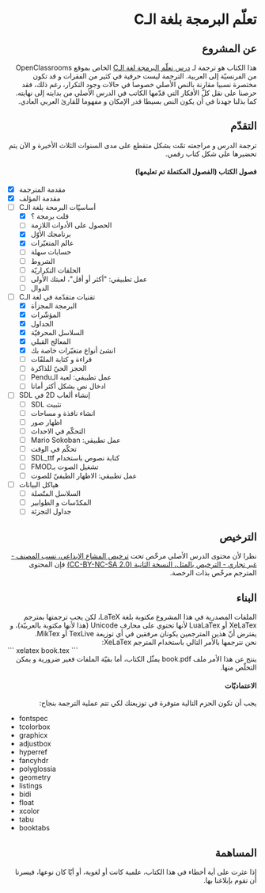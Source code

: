 # <div dir='rtl'>تعلّم البرمجة بلغة الـC</div>

## <div dir='rtl'>عن المشروع</div>

<div dir='rtl'>
هذا الكتاب هو ترجمة لـ
<a href='https://openclassrooms.com/courses/apprenez-a-programmer-en-c'>درس تعلّم البرمجة لغة الـC</a>
 الخاص بموقع OpenClassrooms من الفرنسيّة إلى العربية. الترجمة ليست حرفية في كثير من الفقرات و قد تكون مختصرة نسبيا مقارنة بالنص الأصلي خصوصا في حالات وجود التكرار، رغم ذلك، فقد حرصنا على نقل كلّ الأفكار التي قدّمها الكاتب في الدرس الأصلي من بدايته إلى نهايته. كما بذلنا جهدنا في أن يكون النص بسيطا قدر الإمكان و مفهوما للقارئ العربي العادي.
</div>

## <div dir='rtl'>التقدّم</div>

<div dir='rtl'>
ترجمة الدرس و مراجعته تمّت بشكل متقطع على مدى السنوات الثلاث الأخيرة و الآن يتم تحضيرها على شكل كتاب رقمي.
</div>

#### <div dir='rtl'> فصول الكتاب (الفصول المكتملة تم تعليمها) </div>

- [x] <span dir='rtl'>مقدمة المترجمة</span>
- [x] <span dir='rtl'>مقدمة المؤلف</span>
- [ ] <span dir='rtl'>أساسيّات البرمحة بلغة الـC</span>
    - [x] <span dir='rtl'>قلت برمجة ؟</span>
    - [ ] <span dir='rtl'>الحصول على الأدوات اللازمة</span>
    - [x] <span dir='rtl'>برنامجك الأوّل</span>
    - [x] <span dir='rtl'>عالم المتغيّرات</span>
    - [ ] <span dir='rtl'>حسابات سهلة</span>
    - [ ] <span dir='rtl'>الشروط</span>
    - [ ] <span dir='rtl'>الحلقات التكراريّة</span>
    - [ ] <span dir='rtl'>عمل تطبيقي: "أكثر أو أقل"، لعبتك الأولى</span>
    - [ ] <span dir='rtl'>الدوال</span>
- [ ] <span dir='rtl'>تقنيات متقدّمة في لغة الـC</span>
    - [x] <span dir='rtl'>البرمجة المجزأة</span>
    - [x] <span dir='rtl'>المؤشّرات</span>
    - [x] <span dir='rtl'>الجداول</span>
    - [x] <span dir='rtl'>السلاسل المحرفيّة</span>
    - [x] <span dir='rtl'>المعالج القبلي</span>
    - [x] <span dir='rtl'>انشئ أنواع متغيّرات خاصة بك</span>
    - [ ] <span dir='rtl'>قراءة و كتابة الملفّات</span>
    - [ ] <span dir='rtl'>الحجز الحيّ للذاكرة</span>
    - [ ] <span dir='rtl'>عمل تطبيقي: لعبة الـPendu</span>
    - [ ] <span dir='rtl'>ادخال نص بشكل أكثر أمانا</span>
- [ ] <span dir='rtl'>إنشاء ألعاب 2D في SDL</span>
    - [ ] <span dir='rtl'>تثبيت SDL</span>
    - [ ] <span dir='rtl'>انشاء نافذة و مساحات</span>
    - [ ] <span dir='rtl'>اظهار صور</span>
    - [ ] <span dir='rtl'>التحكّم في الاحداث</span>
    - [ ] <span dir='rtl'>عمل تطبيقي: Mario Sokoban</span>
    - [ ] <span dir='rtl'>تحكّم في الوقت</span>
    - [ ] <span dir='rtl'>كتابة نصوص باستخدام SDL_ttf</span>
    - [ ] <span dir='rtl'>تشغيل الصوت بـFMOD</span>
    - [ ] <span dir='rtl'>عمل تطبيقي: الاظهار الطيفيّ للصوت</span>
- [ ] <span dir='rtl'>هياكل البيانات</span>
    - [ ] <span dir='rtl'>السلاسل المتّصلة</span>
    - [ ] <span dir='rtl'>المكدّسات و الطوابير</span>
    - [ ] <span dir='rtl'>جداول التجزئة</span>

## <div dir='rtl'>الترخيص</div>

<div dir='rtl'>
نظرا لأن محتوى الدرس الأصلي مرخّص تحت
<a href='https://creativecommons.org/licenses/by-nc-sa/2.0/'>ترخيص المشاع الإبداعي، نسب المصنف - غير تجاري - الترخيص بالمثل، النسخة الثانية (CC-BY-NC-SA 2.0)</a>
 فإن المحتوى المترجم مرخّص بذات الرخصة.
</div>

## <div dir='rtl'>البناء</div>

<div dir='rtl'>
الملفات المصدرية في هذا المشروع مكتوبة بلغة LaTeX، لكن يجب ترجمتها بمترجم XeLaTex أو LuaLaTex لأنها تحتوي على محارف Unicode (هذا لأنها مكتوبة بالعربيّة)، و يفترض أنّ هذين المترجمين يكونان مرفقين في أي توزيعة TexLive أو MikTex.
<br>
نحن نترجمها بالأمر التالي باستخدام المترجم XeLaTex:
</div>
```
xelatex book.tex
```
<div dir='rtl'>
ينتج عن هذا الأمر ملف book.pdf يمثّل الكتاب، أما بقيّة الملفات فغير ضرورية و يمكن التخلّص منها.
</div>

#### <div dir='rtl'>الاعتماديّات</div>

<div dir='rtl'>يجب أن تكون الحزم التالية متوفرة في توزيعتك لكي تتم عملية الترجمة بنجاح:</div>

* fontspec
* tcolorbox
* graphicx
* adjustbox
* hyperref
* fancyhdr
* polyglossia
* geometry
* listings
* bidi
* float
* xcolor
* tabu
* booktabs

## <div dir='rtl'>المساهمة</div>

<div dir='rtl'>
إذا عثرت على أية أخطاء في هذا الكتاب، علمية كانت أو لغوية، أو أيّا كان نوعها، فيسرنا أن تقوم بإبلاغنا بها.
</div>
